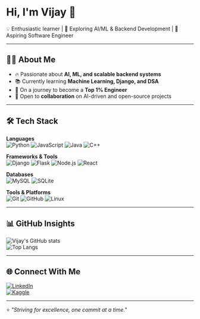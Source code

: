 # Hi, I'm Vijay 👋  

💡 Enthusiastic learner | 🔭 Exploring AI/ML & Backend Development | 🎯 Aspiring Software Engineer  

---

## 🧑‍💻 About Me
- 🔥 Passionate about **AI, ML, and scalable backend systems**  
- 📚 Currently learning **Machine Learning, Django, and DSA**  
- 🚀 On a journey to become a **Top 1% Engineer**  
- 🤝 Open to **collaboration** on AI-driven and open-source projects  

---

## 🛠️ Tech Stack

**Languages**  
![Python](https://img.shields.io/badge/Python-3776AB?style=flat-square&logo=python&logoColor=white)
![JavaScript](https://img.shields.io/badge/JavaScript-FFCA28?style=flat-square&logo=javascript&logoColor=black)
![Java](https://img.shields.io/badge/Java-007396?style=flat-square&logo=java&logoColor=white)
![C++](https://img.shields.io/badge/C++-00599C?style=flat-square&logo=cplusplus&logoColor=white)

**Frameworks & Tools**  
![Django](https://img.shields.io/badge/Django-092E20?style=flat-square&logo=django&logoColor=white)
![Flask](https://img.shields.io/badge/Flask-000000?style=flat-square&logo=flask&logoColor=white)
![Node.js](https://img.shields.io/badge/Node.js-43853D?style=flat-square&logo=node-dot-js&logoColor=white)
![React](https://img.shields.io/badge/React-20232A?style=flat-square&logo=react&logoColor=61DAFB)

**Databases**  
![MySQL](https://img.shields.io/badge/MySQL-4479A1?style=flat-square&logo=mysql&logoColor=white)
![SQLite](https://img.shields.io/badge/SQLite-003B57?style=flat-square&logo=sqlite&logoColor=white)

**Tools & Platforms**  
![Git](https://img.shields.io/badge/Git-F05032?style=flat-square&logo=git&logoColor=white)
![GitHub](https://img.shields.io/badge/GitHub-181717?style=flat-square&logo=github&logoColor=white)
![Linux](https://img.shields.io/badge/Linux-FCC624?style=flat-square&logo=linux&logoColor=black)

---

## 📊 GitHub Insights  

![Vijay's GitHub stats](https://github-readme-stats.vercel.app/api?username=YOUR_USERNAME&show_icons=true&theme=default&hide_border=true)  
![Top Langs](https://github-readme-stats.vercel.app/api/top-langs/?username=YOUR_USERNAME&layout=compact&theme=default&hide_border=true)  

---

## 🌐 Connect With Me  

[![LinkedIn](https://img.shields.io/badge/LinkedIn-0A66C2?style=flat-square&logo=linkedin&logoColor=white)](linkedin.com/in/vijayraj28)  
[![Kaggle](https://img.shields.io/badge/Kaggle-20BEFF?style=flat-square&logo=kaggle&logoColor=white)](https://www.kaggle.com/provijay)

---

⭐️ *"Striving for excellence, one commit at a time."*  
